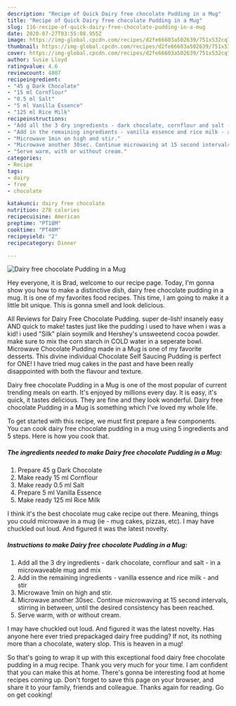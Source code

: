 ```yaml
---
description: "Recipe of Quick Dairy free chocolate Pudding in a Mug"
title: "Recipe of Quick Dairy free chocolate Pudding in a Mug"
slug: 116-recipe-of-quick-dairy-free-chocolate-pudding-in-a-mug
date: 2020-07-27T03:55:08.955Z
image: https://img-global.cpcdn.com/recipes/d2fe66603a502639/751x532cq70/dairy-free-chocolate-pudding-in-a-mug-recipe-main-photo.jpg
thumbnail: https://img-global.cpcdn.com/recipes/d2fe66603a502639/751x532cq70/dairy-free-chocolate-pudding-in-a-mug-recipe-main-photo.jpg
cover: https://img-global.cpcdn.com/recipes/d2fe66603a502639/751x532cq70/dairy-free-chocolate-pudding-in-a-mug-recipe-main-photo.jpg
author: Susie Lloyd
ratingvalue: 4.6
reviewcount: 4807
recipeingredient:
- "45 g Dark Chocolate"
- "15 ml Cornflour"
- "0.5 ml Salt"
- "5 ml Vanilla Essence"
- "125 ml Rice Milk"
recipeinstructions:
- "Add all the 3 dry ingredients - dark chocolate, cornflour and salt - in a microwaveable mug and mix"
- "Add in the remaining ingredients - vanilla essence and rice milk - and stir"
- "Microwave 1min on high and stir."
- "Microwave another 30sec. Continue microwaving at 15 second intervals, stirring in between, until the desired consistency has been reached."
- "Serve warm, with or without cream."
categories:
- Recipe
tags:
- dairy
- free
- chocolate

katakunci: dairy free chocolate 
nutrition: 278 calories
recipecuisine: American
preptime: "PT18M"
cooktime: "PT40M"
recipeyield: "2"
recipecategory: Dinner

---
```



![Dairy free chocolate Pudding in a Mug](https://img-global.cpcdn.com/recipes/d2fe66603a502639/751x532cq70/dairy-free-chocolate-pudding-in-a-mug-recipe-main-photo.jpg)

Hey everyone, it is Brad, welcome to our recipe page. Today, I'm gonna show you how to make a distinctive dish, dairy free chocolate pudding in a mug. It is one of my favorites food recipes. This time, I am going to make it a little bit unique. This is gonna smell and look delicious.

All Reviews for Dairy Free Chocolate Pudding. super de-lish! insanely easy AND quick to make! tastes just like the pudding i used to have when i was a kid! i used &#34;Silk&#34; plain soymilk and Hershey&#39;s unsweetend cocoa powder. make sure to mix the corn starch in COLD water in a seperate bowl. Microwave Chocolate Pudding made in a Mug is one of my favorite desserts. This divine individual Chocolate Self Saucing Pudding is perfect for ONE! I have tried mug cakes in the past and have been really disappointed with both the flavour and texture.

Dairy free chocolate Pudding in a Mug is one of the most popular of current trending meals on earth. It's enjoyed by millions every day. It is easy, it's quick, it tastes delicious. They are fine and they look wonderful. Dairy free chocolate Pudding in a Mug is something which I've loved my whole life.


To get started with this recipe, we must first prepare a few components. You can cook dairy free chocolate pudding in a mug using 5 ingredients and 5 steps. Here is how you cook that.

<!--inarticleads1-->

##### The ingredients needed to make Dairy free chocolate Pudding in a Mug:

1. Prepare 45 g Dark Chocolate
1. Make ready 15 ml Cornflour
1. Make ready 0.5 ml Salt
1. Prepare 5 ml Vanilla Essence
1. Make ready 125 ml Rice Milk


I think it&#39;s the best chocolate mug cake recipe out there. Meaning, things you could microwave in a mug (ie - mug cakes, pizzas, etc). I may have chuckled out loud. And figured it was the latest novelty. 

<!--inarticleads2-->

##### Instructions to make Dairy free chocolate Pudding in a Mug:

1. Add all the 3 dry ingredients - dark chocolate, cornflour and salt - in a microwaveable mug and mix
1. Add in the remaining ingredients - vanilla essence and rice milk - and stir
1. Microwave 1min on high and stir.
1. Microwave another 30sec. Continue microwaving at 15 second intervals, stirring in between, until the desired consistency has been reached.
1. Serve warm, with or without cream.


I may have chuckled out loud. And figured it was the latest novelty. Has anyone here ever tried prepackaged dairy free pudding? If not, its nothing more than a chocolate, watery slop. This is heaven in a mug! 

So that's going to wrap it up with this exceptional food dairy free chocolate pudding in a mug recipe. Thank you very much for your time. I am confident that you can make this at home. There's gonna be interesting food at home recipes coming up. Don't forget to save this page on your browser, and share it to your family, friends and colleague. Thanks again for reading. Go on get cooking!

